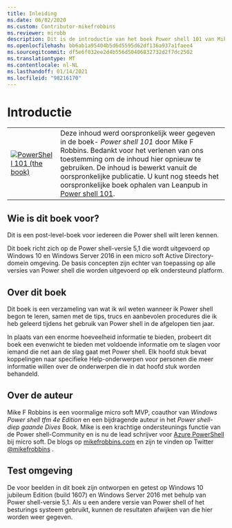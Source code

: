 ```yaml
---
title: Inleiding
ms.date: 06/02/2020
ms.custom: Contributor-mikefrobbins
ms.reviewer: mirobb
description: Dit is de introductie van het boek Power shell 101 van Mike F. Robbins.
ms.openlocfilehash: bb6ab1a95404b5d6d5595d62df136a937a1faee4
ms.sourcegitcommit: df5e6f032ee2d4b556d50406832732d2f7dc2502
ms.translationtype: MT
ms.contentlocale: nl-NL
ms.lasthandoff: 01/14/2021
ms.locfileid: "98216170"
---
```

# <a name="introduction"></a>Introductie

<table>
  <tr><td>
  <a href="https://leanpub.com/powershell101">
  <img src="media/powershell101-150x194.png" alt="PowerShell 101 (the book)" />
  </a>
  </td>
  <td colspan=2>
Deze inhoud werd oorspronkelijk weer gegeven in de boek- <em>Power shell 101</em> door Mike F Robbins. Bedankt voor het verlenen van ons toestemming om de inhoud hier opnieuw te gebruiken. De inhoud is bewerkt vanuit de oorspronkelijke publicatie. U kunt nog steeds het oorspronkelijke boek ophalen van Leanpub in <a href="https://leanpub.com/powershell101">Power shell 101</a>.
  </td></tr>
</table>

## <a name="who-is-this-book-for"></a>Wie is dit boek voor?

Dit is een post-level-boek voor iedereen die Power shell wilt leren kennen.

Dit boek richt zich op de Power shell-versie 5,1 die wordt uitgevoerd op Windows 10 en Windows Server 2016 in een micro soft Active Directory-domein omgeving. De basis concepten zijn echter van toepassing op alle versies van Power shell die worden uitgevoerd op elk ondersteund platform.

## <a name="about-this-book"></a>Over dit boek

Dit boek is een verzameling van wat ik wil weten wanneer ik Power shell begon te leren, samen met de tips, trucs en aanbevolen procedures die ik heb geleerd tijdens het gebruik van Power shell in de afgelopen tien jaar.

In plaats van een enorme hoeveelheid informatie te bieden, probeert dit boek een evenwicht te bieden met voldoende informatie om te slagen voor iemand die net aan de slag gaat met Power shell. Elk hoofd stuk bevat koppelingen naar specifieke Help-onderwerpen voor personen die meer informatie willen over de onderwerpen die in dat hoofd stuk worden behandeld.

## <a name="about-the-author"></a>Over de auteur

Mike F Robbins is een voormalige micro soft MVP, coauthor van _Windows Power shell tfm 4e Edition_ en een bijdragende auteur in het _Power shell-diep gaande Dives_ Book. Mike is een krachtige ondersteunings functie van de Power shell-Community en is nu de lead schrijver voor [Azure PowerShell][] bij micro soft. De blogs op [mikefrobbins.com][] en zijn te vinden op Twitter [@mikefrobbins][] .

## <a name="lab-environment"></a>Test omgeving

De voor beelden in dit boek zijn ontworpen en getest op Windows 10 jubileum Edition (build 1607) en Windows Server 2016 met behulp van Power shell-versie 5,1. Als u een andere versie van Power shell of het besturings systeem gebruikt, kunnen de resultaten afwijken van die hier worden weer gegeven.

<!-- link references -->
[@mikefrobbins]: https://twitter.com/mikefrobbins
[mikefrobbins.com]: http://mikefrobbins.com/
[PowerShell 101]: https://leanpub.com/powershell101
[Azure PowerShell]: /powershell/azure
